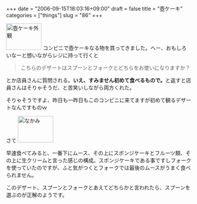 +++
date = "2006-09-15T18:03:16+09:00"
draft = false
title = "壺ケーキ"
categories = ["things"]
slug = "86"
+++

<a href="/images/P1000465.JPG" rel="lightbox"  ><img src="/images/P1000465.JPG" alt="壺ケーキ外観" title="壺ケーキ外観" width="96" height="72" border="0" rel="lightbox" /></a>
コンビニで壺ケーキなる物を買ってきました。へー、おもしろいなーと想いながらレジに持って行くと
<blockquote>
こちらのデザートはスプーンとフォークとどちらをお使いになりますか？
</blockquote>
とか店員さんに質問される。<strong>いえ、すみません初めて食べるもので。</strong>と返すと店員さんはそりゃそうだ、と苦笑いしながら両方くれた。

そりゃそうですよ、昨日も一昨日もこのコンビニに来てますが初めて観るデザートなんですものｗ

さて
<a href="/blog/images/P1000466.JPG" rel="lightbox"  ><img src="/blog/images/.thumbs/.P1000466.JPG" alt="なかみ" title="なかみ" width="96" height="72" border="0" /></a>

早速食べてみると、一番下にムース、その上にスポンジケーキとフルーツ類、その上に生クリームと言った感じの構成。スポンジケーキである事ですしフォークを使っていたのですが、ふと気がつくとフォークでは最後のムースがうまく食べられません。

このデザート、スプーンとフォークとあえてどちらかと言われたら、スプーンを選ぶのが正解のようです。
